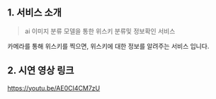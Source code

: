 ## 1. 서비스 소개
> ai 이미지 분류 모델을 통한 위스키 분류및 정보확인 서비스
> 
카메라를 통해 위스키를 찍으면, 위스키에 대한 정보를 알려주는 서비스 입니다.

## 2. 시연 영상 링크
https://youtu.be/AE0CI4CM7zU
